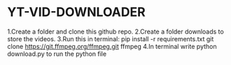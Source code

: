 # YT-VID-DOWNLOADER

1.Create a folder and clone this github repo.
2.Create a folder downloads to store the videos.
3.Run this in terminal: 
pip install -r requirements.txt
git clone https://git.ffmpeg.org/ffmpeg.git ffmpeg
4.In terminal write python download.py to run the python file
